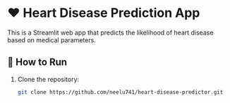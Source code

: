 # ❤️ Heart Disease Prediction App

This is a Streamlit web app that predicts the likelihood of heart disease based on medical parameters.

## 🚀 How to Run

1. Clone the repository:
   ```bash
   git clone https://github.com/neelu741/heart-disease-predictor.git

